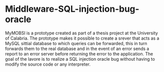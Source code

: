 # Middleware-SQL-injection-bug-oracle
MyMOBSI is a prototype created as part of a thesis project at the University of Calabria. The prototype makes it possible to create a srever that acts as a MySQL sittial database to which queries can be forwarded, this in turn forwards them to the real database and in the event of an error sends a report to an error server before returning the error to the application. The goal of the lavore is to realize a SQL injection oracle bug without having to modify the source code or any interpreter.
